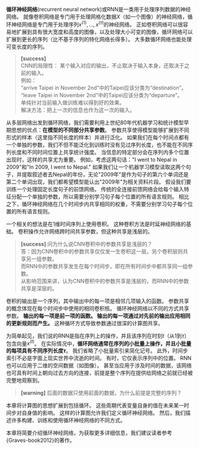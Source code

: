 **循环神经网络**(recurrent neural network)或RNN是一类用于处理序列数据的神经网络。
就像卷积网络是专门用于处理网格化数据$X$（如一个图像）的神经网络，循环神经网络是专门用于处理序列$x^{(1)}, \dots, x^{(\tau)}$的神经网络。
正如卷积网络可以很容易地扩展到具有很大宽度和高度的图像，以及处理大小可变的图像，循环网络可以扩展到更长的序列（比不基于序列的特化网络长得多）。
大多数循环网络也能处理可变长度的序列。 

> **[success]**  
> CNN的局限性：
某个输入对应的输出，不止取决于输入本身，还取决于之前的输入。  
例如：  
“arrive Taipei in November 2nd”中的Taipei应该分类为“destination”。  
“leave Taipei in November 2nd”中的Taipei应该分类为“departure”。  
单纯针对当前输入做训练难以得到好的效果。  
解决方法：把上一次的信息也作为这一次的输入。  

从多层网络出发到循环网络，我们需要利用上世纪80年代机器学习和统计模型早期思想的优点：**在模型的不同部分共享参数**。
参数共享使得模型能够扩展到不同形式的样本（这里指不同长度的样本）并进行泛化。
如果我们在每个时间点都有一个单独的参数，我们不但不能泛化到训练时没有见过序列长度，也不能在不同序列长度和不同时间位置上共享统计强度。
当信息的特定部分会在序列内多个位置出现时，这样的共享尤为重要。
例如，考虑这两句话："I went to Nepal in 2009"和"In 2009, I went to Nepal." 
如果我们让一个机器学习模型读取这两个句子，并提取叙述者去Nepal的年份，无论"2009年"是作为句子的第六个单词还是第二个单词出现，我们都希望模型能认出"2009年"为相关资料片段。
假设我们要训练一个处理固定长度句子的前馈网络。
传统的全连接前馈网络会给每个输入特征分配一个单独的参数，所以需要分别学习句子每个位置的所有语言规则。
相比之下，循环神经网络在几个时间步内共享相同的权重，不需要分别学习句子每个位置的所有语言规则。

一个相关的想法是在1维时间序列上使用卷积。
这种卷积方法是时延神经网络的基础。
卷积操作允许网络跨时间共享参数，但这种共享是浅层的。  
> **[success]** 问为什么说CNN卷积中的参数共享是浅层的？  
答：因为CNN卷积中的参数共享仅仅发一生卷积这一层。另个卷积层则共享另一组参数。  
而RNN中的参数共享发生在每个时间步。即在所有时间步中都共享同一组参数。  
从影响范围来讲，认为CNN卷积中的参数共享是浅层的，而RNN中的参数共享是深层的。  

卷积的输出是一个序列，其中输出中的每一项是相邻几项输入的函数。
参数共享的概念体现在每个时间步中使用的相同卷积核。
循环神经网络以不同的方式共享参数。
**输出的每一项是前一项的函数。
输出的每一项通过对先前的输出应用相同的更新规则而产生。**
这种循环方式导致参数通过很深的计算图共享。

为简单起见，我们说的RNN是指在序列上的操作，并且该序列在时刻$t$（从1到$\tau$）包含向量$x^{(t)}$。
在实际情况中，**循环网络通常在序列的小批量上操作，并且小批量的每项具有不同序列长度$\tau$**。
我们省略了小批量索引来简化记号。
此外，时间步索引不必是字面上现实世界中流逝的时间。
有时，它仅表示序列中的位置。
RNN也可以应用于二维的空间数据（如图像）。
甚至当应用于涉及时间的数据，该网络也可具有时间上朝向过去方向的连接，前提是整个序列在提供给网络之前就已经被完整地观察到。  
> **[warning]** 后面的数据只使用前面的数据，为什么前提是完整的序列？  

本章将计算图的思想扩展到包括循环。
这些周期代表变量自身的值在未来某一时间步对自身值的影响。
这样的计算图允许我们定义循环神经网络。
然后，我们描述许多构建、训练和使用循环神经网络的不同方式。

本章将简要介绍循环神经网络，为获取更多详细信息，我们建议读者参考{Graves-book2012}的著作。